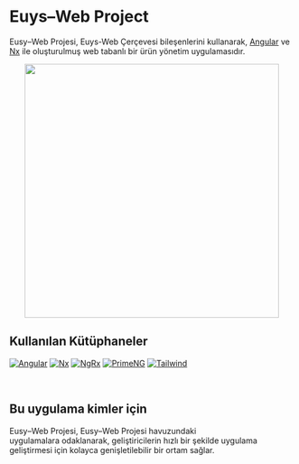 # Euys–Web Project

Eusy–Web Projesi, Euys-Web Çerçevesi bileşenlerini kullanarak, [Angular](https://angular.io/) ve [Nx](https://nx.dev) ile oluşturulmuş web tabanlı bir ürün yönetim uygulamasıdır.

<p style="text-align: center;"><img src="https://upload.wikimedia.org/wikipedia/commons/thumb/5/5f/OYAK_logo.svg/1024px-OYAK_logo.svg.png" width="450"></p>

## Kullanılan Kütüphaneler
[![Angular](https://angular.io/assets/images/logos/angular/angular.svg ':size=100x100')](https://angular.io)
[![Nx](https://pbs.twimg.com/profile_images/1275858117893468165/SsjMbPlo_400x400.jpg ':size=100x100')](https://angular.io)
[![NgRx](https://ngrx.io/assets/images/badge.svg ':size=100x100')](https://angular.io)
[![PrimeNG](https://www.primefaces.org/primeng/showcase/assets/showcase/images/primeng.svg ':size=100x100')](https://angular.io)
[![Tailwind](https://avatars.githubusercontent.com/u/67109815?s=200&v=4 ':size=100x100')](https://tailwindcss.com/)

<br>

## Bu uygulama kimler için

Eusy–Web Projesi, Eusy–Web Projesi havuzundaki uygulamalara odaklanarak, geliştiricilerin hızlı bir şekilde uygulama geliştirmesi için kolayca genişletilebilir bir ortam sağlar.
